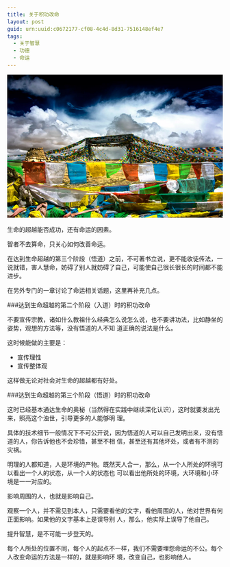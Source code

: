 ```yaml
---
title: 关于积功改命
layout: post
guid: urn:uuid:c0672177-cf08-4c4d-8d31-7516148ef4e7
tags:
  - 关于智慧
  - 功德
  - 命运
---
```



[![](/media/files/2011/09/23/zh-gd.png)](http://7vikpt.com1.z0.glb.clouddn.com/zh-gd.png)

生命的超越能否成功，还有命运的因素。

智者不去算命，只关心如何改善命运。

在达到生命超越的第三个阶段（悟道）之前，不可著书立说，更不能收徒传法，一说就错，害人慧命，妨碍了别人就妨碍了自己，可能使自己很长很长的时间都不能进步。

在另外专门的一章讨论了命运相关话题，这里再补充几点。

###达到生命超越的第二个阶段（入道）时的积功改命

不要宣传宗教，诸如什么教祖什么经典怎么说怎么说，也不要讲功法，比如静坐的姿势，观想的方法等，没有悟道的人不知
道正确的说法是什么。

这时候能做的主要是：

*  宣传理性
*  宣传整体观

这样做无论对社会对生命的超越都有好处。

###达到生命超越的第三个阶段（悟道）时的积功改命

这时已经基本通达生命的奥秘（当然得在实践中继续深化认识），这时就要发出光来，照亮这个浊世，引导更多的人能够明
理。

具体的技术细节一般情况下不可公开说，因为悟道的人可以自己发明出来，没有悟道的人，你告诉他也不会珍惜，甚至不相
信，甚至还有其他坏处，或者有不测的灾祸。

明理的人都知道，人是环境的产物。既然天人合一，那么，从一个人所处的环境可以看出一个人的状态，从一个人的状态也
可以看出他所处的环境，大环境和小环境是一一对应的。

影响周围的人，也就是影响自己。

观察一个人，并不需见到本人，只需要看他的文字，看他周围的人，他对世界有何正面影响。如果他的文字基本上是误导别
人，那么，他实际上误导了他自己。

提升智慧，是不可能一步登天的。

每个人所处的位置不同，每个人的起点不一样，我们不需要埋怨命运的不公。每个人改变命运的方法是一样的，就是影响环
境，改变自己，也影响他人。